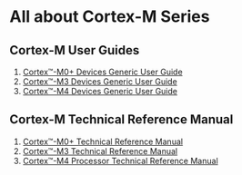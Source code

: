 All about Cortex-M Series
=============



## Cortex-M User Guides
1. [Cortex™-M0+ Devices Generic User Guide](http://infocenter.arm.com/help/topic/com.arm.doc.dui0662b/DUI0662B_cortex_m0p_r0p1_dgug.pdf)
2. [Cortex™-M3 Devices Generic User Guide](http://infocenter.arm.com/help/topic/com.arm.doc.dui0552a/DUI0552A_cortex_m3_dgug.pdf)
3. [Cortex™-M4 Devices Generic User Guide](http://infocenter.arm.com/help/topic/com.arm.doc.dui0553a/DUI0553A_cortex_m4_dgug.pdf)

## Cortex-M Technical Reference Manual
1. [Cortex™-M0+ Technical Reference Manual](http://infocenter.arm.com/help/topic/com.arm.doc.ddi0484c/DDI0484C_cortex_m0p_r0p1_trm.pdf)
2. [Cortex™-M3 Technical Reference Manual](http://infocenter.arm.com/help/topic/com.arm.doc.ddi0337i/DDI0337I_cortexm3_r2p1_trm.pdf)
3. [Cortex™-M4 Processor Technical Reference Manual](http://infocenter.arm.com/help/topic/com.arm.doc.ddi0439d/DDI0439D_cortex_m4_processor_r0p1_trm.pdf)
